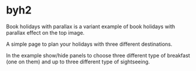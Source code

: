 # byh2

Book holidays with parallax is a variant example of book holidays with parallax effect on the top image.

A simple page to plan your holidays with three different destinations.

In the example show/hide panels to choose three different type of breakfast (one on them) and up to three different type of sightseeing.
